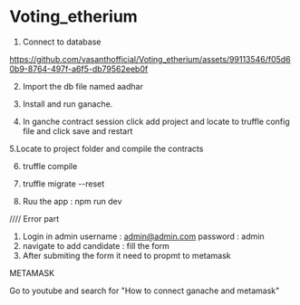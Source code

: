 # Voting_etherium


1. Connect to database 



https://github.com/vasanthofficial/Voting_etherium/assets/99113546/f05d60b9-8764-497f-a6f5-db79562eeb0f


2. Import the db file named aadhar


3. Install and run ganache.

4. In ganche contract session click add project and locate to truffle config file and click save and restart

5.Locate to project folder and compile the contracts

6. truffle compile

7. truffle migrate --reset

8. Ruu the app : npm run dev

//// Error part 

1. Login in admin username : admin@admin.com password : admin
2. navigate to add candidate : fill the form 
3. After submiting the form it need to propmt to metamask 

METAMASK

Go to youtube and search for "How to connect ganache and metamask"
